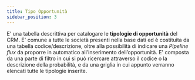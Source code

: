 ```yaml
---
title: Tipo Opportunità
sidebar_position: 3
---
```


E' una tabella descrittiva per catalogare le **tipologie di opportunità** del CRM. E' comune a tutte le società presenti nella base dati ed è costituita da una tabella codice/descrizione, oltre alla possibilità di indicare una *Pipeline flux* da proporre in automatico all’inserimento dell’opportunità.
E' composta da una parte di filtro in cui si può ricercare attraverso il codice o la descrizione della probabilità, e da una griglia in cui appunto verranno elencati tutte le tipologie inserite.
